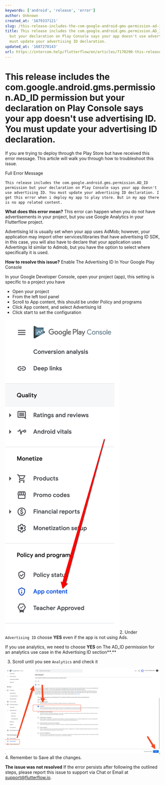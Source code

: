```yaml
---
keywords: ['android', 'release', 'error']
author: Unknown
created_at: '1679337121'
slug: /this-release-includes-the-com-google-android-gms-permission-ad-id-permission-but-your-declaration-on-play-console-says-your-app-doesn-t-use-advertising-id-you-must-update-your-advertising-id-declaration
title: This release includes the com.google.android.gms.permission.AD_ID permission
  but your declaration on Play Console says your app doesn't use advertising ID. You
  must update your advertising ID declaration.
updated_at: '1687270143'
url: https://intercom.help/flutterflow/en/articles/7170290-this-release-includes-the-com-google-android-gms-permission-ad_id-permission-but-your-declaration-on-play-console-says-your-app-doesn-t-use-advertising-id-you-must-update-your-advertising-id-declaration
---
```

# This release includes the com.google.android.gms.permission.AD_ID permission but your declaration on Play Console says your app doesn't use advertising ID. You must update your advertising ID declaration.

If you are trying to deploy through the Play Store but have received this error message. This article will walk you through how to troubleshoot this issue.

Full Error Message
```
This release includes the com.google.android.gms.permission.AD_ID permission but your declaration on Play Console says your app doesn't use advertising ID. You must update your advertising ID declaration. I get this error when i deploy my app to play store. But in my app there is no app related content.
```
**What does this error mean?**
This error can happen when you do not have advertisements in your project, but you use Google Analytics in your Flutterflow project. 

Advertising Id is usually set when your app uses AdMob; however, your application may import other services/libraries that have advertising ID SDK, in this case, you will also have to declare that your application uses Advertings Id similar to Admob, but you have the option to select where specifically it is used. 

**How to resolve this issue?**
Enable The Advertising ID In Your Google Play Console  

In your Google Developer Console, open your project (app), this setting is specific to a project you have 
- Open your project 
- From the left tool panel
- Scroll to App content, this should be under Policy and programs
- Click  App content, and select Advertising Id
- Click start to set the configuration

![](../assets/20250430121225466053.png)2. Under `Advertising ID`  choose **YES** even if the app is not using Ads. 

If you use analytics, we need to choose **YES** on The AD_ID permission for an analytics use case in the Advertising ID section**.**

3. Scroll until you see `Analytics` and check it

![](../assets/20250430121225764598.png)4. Remember to Save all the changes. 

**The issue was not resolved**
If the error persists after following the outlined steps, please report this issue to support via Chat or Email at support@flutterflow.io.